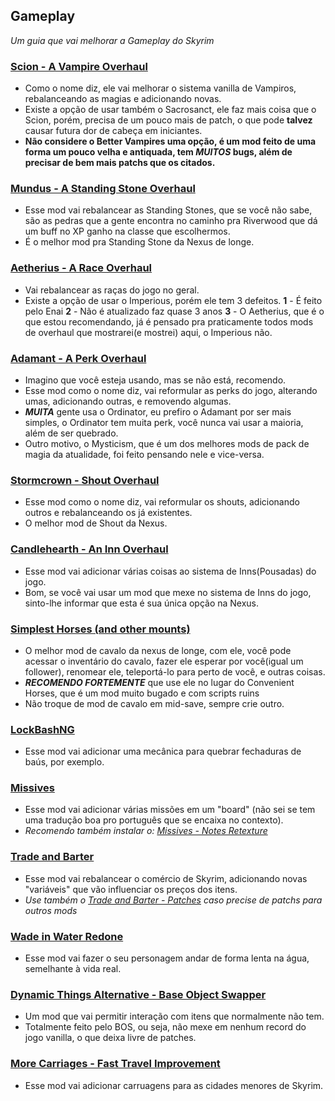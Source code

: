 ## Gameplay 
_Um guia que vai melhorar a Gameplay do Skyrim_

### [Scion - A Vampire Overhaul](https://www.nexusmods.com/skyrimspecialedition/mods/41639)
- Como o nome diz, ele vai melhorar o sistema vanilla de Vampiros, rebalanceando as magias e adicionando novas.
- Existe a opção de usar também o Sacrosanct, ele faz mais coisa que o Scion, porém, precisa de um pouco mais de patch, o que pode **talvez** causar futura dor de cabeça em iniciantes.
- **Não considere o Better Vampires uma opção, é um mod feito de uma forma um pouco velha e antiquada, tem _MUITOS_ bugs, além de precisar de bem mais patchs que os citados.**

### [Mundus - A Standing Stone Overhaul](https://www.nexusmods.com/skyrimspecialedition/mods/33411)
- Esse mod vai rebalancear as Standing Stones, que se você não sabe, são as pedras que a gente encontra no caminho pra Riverwood que dá um buff no XP ganho na classe que escolhermos.
- É o melhor mod pra Standing Stone da Nexus de longe.

### [Aetherius - A Race Overhaul](https://www.nexusmods.com/skyrimspecialedition/mods/26686)
- Vai rebalancear as raças do jogo no geral.
- Existe a opção de usar o Imperious, porém ele tem 3 defeitos.
**1** - É feito pelo Enai
**2** - Não é atualizado faz quase 3 anos
**3** - O Aetherius, que é o que estou recomendando, já é pensado pra praticamente todos mods de overhaul que mostrarei(e mostrei) aqui, o Imperious não.

### [Adamant - A Perk Overhaul](https://www.nexusmods.com/skyrimspecialedition/mods/30191)
- Imagino que você esteja usando, mas se não está, recomendo.
- Esse mod como o nome diz, vai reformular as perks do jogo, alterando umas, adicionando outras, e removendo algumas.
- _**MUITA**_ gente usa o Ordinator, eu prefiro o Adamant por ser mais simples, o Ordinator tem muita perk, você nunca vai usar a maioria, além de ser quebrado.
- Outro motivo, o Mysticism, que é um dos melhores mods de pack de magia da atualidade, foi feito pensando nele e vice-versa.

### [Stormcrown - Shout Overhaul](https://www.nexusmods.com/skyrimspecialedition/mods/90659)
- Esse mod como o nome diz, vai reformular os shouts, adicionando outros e rebalanceando os já existentes.
- O melhor mod de Shout da Nexus.

### [Candlehearth - An Inn Overhaul](https://www.nexusmods.com/skyrimspecialedition/mods/97542)
- Esse mod vai adicionar várias coisas ao sistema de Inns(Pousadas) do jogo.
- Bom, se você vai usar um mod que mexe no sistema de Inns do jogo, sinto-lhe informar que esta é sua única opção na Nexus.

### [Simplest Horses (and other mounts)](https://www.nexusmods.com/skyrimspecialedition/mods/54225)
- O melhor mod de cavalo da nexus de longe, com ele, você pode acessar o inventário do cavalo, fazer ele esperar por você(igual um follower), renomear ele, teleportá-lo para perto de você, e outras coisas.
- _**RECOMENDO FORTEMENTE**_ que use ele no lugar do Convenient Horses, que é um mod muito bugado e com scripts ruins
- Não troque de mod de cavalo em mid-save, sempre crie outro.

### [LockBashNG](https://www.nexusmods.com/skyrimspecialedition/mods/97899)
- Esse mod vai adicionar uma mecânica para quebrar fechaduras de baús, por exemplo.

### [Missives](https://www.nexusmods.com/skyrimspecialedition/mods/17576)
- Esse mod vai adicionar várias missões em um "board" (não sei se tem uma tradução boa pro português que se encaixa no contexto).
- _Recomendo também instalar o: [Missives - Notes Retexture](https://www.nexusmods.com/skyrimspecialedition/mods/46201)_

### [Trade and Barter](https://www.nexusmods.com/skyrimspecialedition/mods/23081)
- Esse mod vai rebalancear o comércio de Skyrim, adicionando novas "variáveis" que vão influenciar os preços dos itens.
- _Use também o [Trade and Barter - Patches](https://www.nexusmods.com/skyrimspecialedition/mods/23220) caso precise de patchs para outros mods_

### [Wade in Water Redone](https://www.nexusmods.com/skyrimspecialedition/mods/71418)
- Esse mod vai fazer o seu personagem andar de forma lenta na água, semelhante à vida real.

### [Dynamic Things Alternative - Base Object Swapper](https://www.nexusmods.com/skyrimspecialedition/mods/60741)
- Um mod que vai permitir interação com itens que normalmente não tem.
- Totalmente feito pelo BOS, ou seja, não mexe em nenhum record do jogo vanilla, o que deixa livre de patches.

### [More Carriages - Fast Travel Improvement](https://www.nexusmods.com/skyrimspecialedition/mods/71135)
- Esse mod vai adicionar carruagens para as cidades menores de Skyrim.
